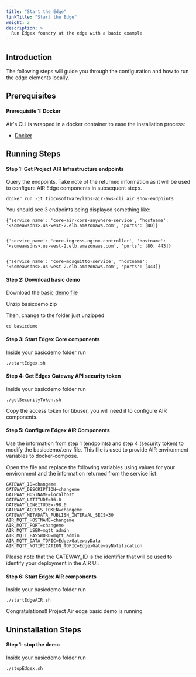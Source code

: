 ```yaml
---
title: "Start the Edge"
linkTitle: "Start the Edge"
weight: 2
description: >
  Run Edgex foundry at the edge with a basic example
---
```


## Introduction
The following steps will guide you through the configuration and how to run the edge elements locally.

## Prerequisites

#### Prerequisite 1: Docker
Air's CLI is wrapped in a docker container to ease the installation process:

* [Docker](https://www.docker.com/get-started)

## Running Steps

#### Step 1: Get Project AIR Infrastructure endpoints

Query the endpoints. Take note of the returned information as it will be used to configure AIR Edge components in subsequent steps.

```
docker run -it tibcosoftware/labs-air-aws-cli air show-endpoints
```

You should see 3 endpoints being displayed something like:

```
{'service_name': 'core-air-cors-anywhere-service', 'hostname': '<someawsdns>.us-west-2.elb.amazonaws.com', 'ports': [80]}


{'service_name': 'core-ingress-nginx-controller', 'hostname': '<someawsdns>.us-west-2.elb.amazonaws.com', 'ports': [80, 443]}


{'service_name': 'core-mosquitto-service', 'hostname': '<someawsdns>.us-west-2.elb.amazonaws.com', 'ports': [443]}
```

#### Step 2: Download basic demo

Download the [basic demo file](../../basicdemo.zip)

Unzip basicdemo.zip

Then, change to the folder just unzipped 

```
cd basicdemo
```

#### Step 3: Start Edgex Core components

Inside your basicdemo folder run

```
./startEdgex.sh
```

#### Step 4: Get Edgex Gateway API security token

Inside your basicdemo folder run

```
./getSecurityToken.sh
```

Copy the access token for tibuser, you will need it to configure AIR components.

#### Step 5: Configure Edgex AIR Components

Use the information from step 1 (endpoints) and step 4 (security token) to modify the basicdemo/.env file.  This file is used to provide AIR environment variables to docker-compose. 

Open the file and replace the following variables using values for your environment and the information returned from the service list:

```
GATEWAY_ID=changeme
GATEWAY_DESCRIPTION=changeme
GATEWAY_HOSTNAME=localhost
GATEWAY_LATITUDE=36.0
GATEWAY_LONGITUDE=-98.0
GATEWAY_ACCESS_TOKEN=changeme
GATEWAY_METADATA_PUBLISH_INTERVAL_SECS=30
AIR_MQTT_HOSTNAME=changeme
AIR_MQTT_PORT=changeme
AIR_MQTT_USER=mqtt_admin
AIR_MQTT_PASSWORD=mqtt_admin
AIR_MQTT_DATA_TOPIC=EdgexGatewayData
AIR_MQTT_NOTIFICATION_TOPIC=EdgexGatewayNotification
```

Please note that the GATEWAY_ID is the identifier that will be used to identify your deployment in the AIR UI.

#### Step 6: Start Edgex AIR components

Inside your basicdemo folder run

```
./startEdgeAIR.sh
```


Congratulations!! Project Air edge basic demo is running


## Uninstallation Steps

#### Step 1: stop the demo

Inside your basicdemo folder run

```
./stopEdgex.sh
```

